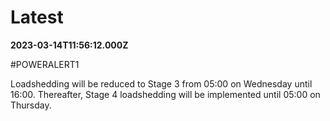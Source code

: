 # Latest

**2023-03-14T11:56:12.000Z**

\#POWERALERT1

Loadshedding will be reduced to Stage 3 from 05:00 on Wednesday until 16:00. Thereafter, Stage 
4 loadshedding will be implemented until 05:00 on Thursday.
